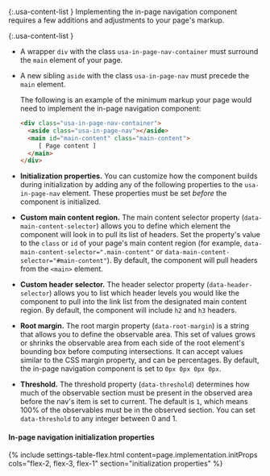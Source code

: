 {:.usa-content-list }
Implementing the in-page navigation component requires a few additions and adjustments to your page's markup.

{:.usa-content-list }
- A wrapper `div` with the class `usa-in-page-nav-container` must surround the `main` element of your page.
- A new sibling `aside` with the class `usa-in-page-nav` must precede the `main` element.

  The following is an example of the minimum markup your page would need to implement the in-page navigation component:

  ```html
  <div class="usa-in-page-nav-container">
    <aside class="usa-in-page-nav"></aside>
    <main id="main-content" class="main-content">
       [ Page content ]
    </main>
  </div>
  ```

- **Initialization properties.** You can customize how the component builds during initialization by adding any of the following properties to the `usa-in-page-nav` element. These properties must be set _before_ the component is initialized.
- **Custom main content region.** The main content selector property (`data-main-content-selector`) allows you to define which element the component will look in to pull its list of headers. Set the property's value to the `class` or `id` of your page's main content region (for example, `data-main-content-selector=".main-content"` or `data-main-content-selector="#main-content"`). By default, the component will pull headers from the `<main>` element.
- **Custom header selector.** The header selector property (`data-header-selector`) allows you to list which header levels you would like the component to pull into the link list from the designated main content region. By default, the component will include `h2` and `h3` headers.
- **Root margin.** The root margin  property (`data-root-margin`) is a string that allows you to define the observable area. This set of values grows or shrinks the observable area from each side of the root element's bounding box before computing intersections. It can accept values similar to the CSS margin property, and can be percentages. By default, the in-page navigation component is set to `0px 0px 0px 0px`.
- **Threshold.** The threshold property (`data-threshold`) determines how much of the observable section must be present in the observed area before the nav's item is set to current. The default is `1`, which means 100% of the observables must be in the observed section. You can set `data-threshold` to any integer between 0 and 1.

#### In-page navigation initialization properties
{% include settings-table-flex.html
  content=page.implementation.initProps
  cols="flex-2, flex-3, flex-1"
  section="initialization properties"
%}
